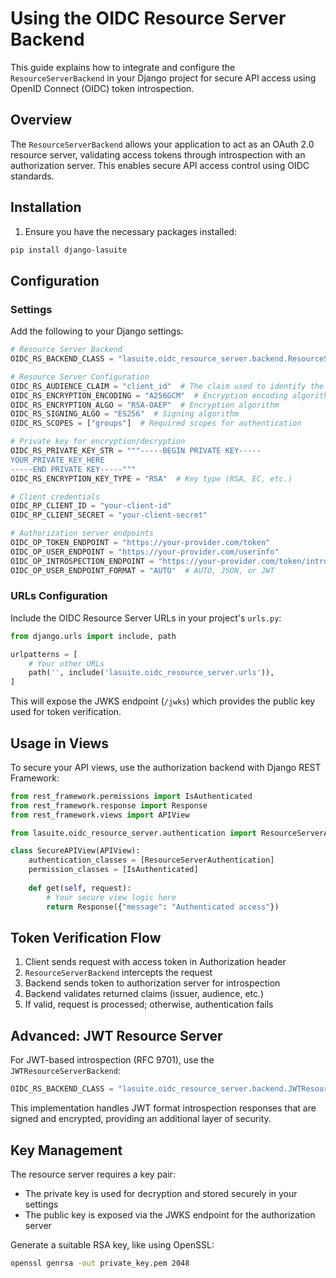 # Using the OIDC Resource Server Backend

This guide explains how to integrate and configure the `ResourceServerBackend` in your Django project for secure API access using OpenID Connect (OIDC) token introspection.

## Overview

The `ResourceServerBackend` allows your application to act as an OAuth 2.0 resource server, validating access tokens through introspection with an authorization server. This enables secure API access control using OIDC standards.

## Installation

1. Ensure you have the necessary packages installed:

```bash
pip install django-lasuite
```

## Configuration

### Settings

Add the following to your Django settings:

```python
# Resource Server Backend
OIDC_RS_BACKEND_CLASS = "lasuite.oidc_resource_server.backend.ResourceServerBackend"

# Resource Server Configuration
OIDC_RS_AUDIENCE_CLAIM = "client_id"  # The claim used to identify the audience
OIDC_RS_ENCRYPTION_ENCODING = "A256GCM"  # Encryption encoding algorithm
OIDC_RS_ENCRYPTION_ALGO = "RSA-OAEP"  # Encryption algorithm
OIDC_RS_SIGNING_ALGO = "ES256"  # Signing algorithm
OIDC_RS_SCOPES = ["groups"]  # Required scopes for authentication

# Private key for encryption/decryption
OIDC_RS_PRIVATE_KEY_STR = """-----BEGIN PRIVATE KEY-----
YOUR_PRIVATE_KEY_HERE
-----END PRIVATE KEY-----"""
OIDC_RS_ENCRYPTION_KEY_TYPE = "RSA"  # Key type (RSA, EC, etc.)

# Client credentials
OIDC_RP_CLIENT_ID = "your-client-id"
OIDC_RP_CLIENT_SECRET = "your-client-secret"

# Authorization server endpoints
OIDC_OP_TOKEN_ENDPOINT = "https://your-provider.com/token"
OIDC_OP_USER_ENDPOINT = "https://your-provider.com/userinfo"
OIDC_OP_INTROSPECTION_ENDPOINT = "https://your-provider.com/token/introspect"
OIDC_OP_USER_ENDPOINT_FORMAT = "AUTO"  # AUTO, JSON, or JWT
```

### URLs Configuration

Include the OIDC Resource Server URLs in your project's `urls.py`:

```python
from django.urls import include, path

urlpatterns = [
    # Your other URLs
    path('', include('lasuite.oidc_resource_server.urls')),
]
```

This will expose the JWKS endpoint (`/jwks`) which provides the public key used for token verification.

## Usage in Views

To secure your API views, use the authorization backend with Django REST Framework:

```python
from rest_framework.permissions import IsAuthenticated
from rest_framework.response import Response
from rest_framework.views import APIView

from lasuite.oidc_resource_server.authentication import ResourceServerAuthentication

class SecureAPIView(APIView):
    authentication_classes = [ResourceServerAuthentication]
    permission_classes = [IsAuthenticated]
    
    def get(self, request):
        # Your secure view logic here
        return Response({"message": "Authenticated access"})
```

## Token Verification Flow

1. Client sends request with access token in Authorization header
2. `ResourceServerBackend` intercepts the request
3. Backend sends token to authorization server for introspection
4. Backend validates returned claims (issuer, audience, etc.)
5. If valid, request is processed; otherwise, authentication fails

## Advanced: JWT Resource Server

For JWT-based introspection (RFC 9701), use the `JWTResourceServerBackend`:

```python
OIDC_RS_BACKEND_CLASS = "lasuite.oidc_resource_server.backend.JWTResourceServerBackend"
```

This implementation handles JWT format introspection responses that are signed and encrypted, providing an additional layer of security.

## Key Management

The resource server requires a key pair:
- The private key is used for decryption and stored securely in your settings
- The public key is exposed via the JWKS endpoint for the authorization server

Generate a suitable RSA key, like using OpenSSL:

```bash
openssl genrsa -out private_key.pem 2048
```
